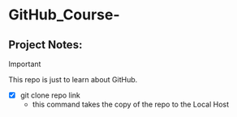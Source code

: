 # GitHub_Course-

## Project Notes:


> [!IMPORTANT]
> This repo is just to learn about GitHub.



- [x] git clone repo link
  - this command takes the copy of the repo to the Local Host 
